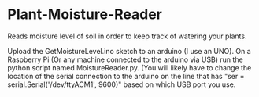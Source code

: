# Plant-Moisture-Reader
Reads moisture level of soil in order to keep track of watering your plants.

Upload the GetMoistureLevel.ino sketch to an arduino (I use an UNO).
On a Raspberry Pi (Or any machine connected to the arduino via USB) run the python script named MoistureReader.py. (You will likely have to change the location of the serial connection to the arduino on the line that has "ser = serial.Serial('/dev/ttyACM1', 9600)" based on which USB port you use.

